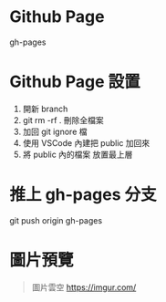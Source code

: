 # Github Page
gh-pages

# Github Page 設置
1. 開新 branch
2. git rm -rf . 刪除全檔案
3. 加回 git ignore 檔
4. 使用 VSCode 內建把 public 加回來
5. 將 public 內的檔案 放置最上層

# 推上 gh-pages 分支
git push origin gh-pages

# 圖片預覽
> 圖片雲空 https://imgur.com/
<!-- ![demo](url) -->
